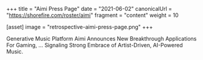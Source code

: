 +++
title = "Aimi Press Page"
date = "2021-06-02"
canonicalUrl = "https://shorefire.com/roster/aimi"
fragment = "content"
weight = 10

[asset]
    image = "retrospective-aimi-press-page.png"
+++

Generative Music Platform Aimi Announces New Breakthrough Applications For 
Gaming, ... Signaling Strong Embrace of Artist-Driven, AI-Powered Music.

